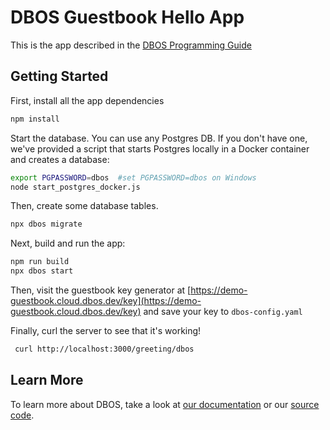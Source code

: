 # DBOS Guestbook Hello App

This is the app described in the [DBOS Programming Guide](https://docs.dbos.dev/getting-started/quickstart-programming)

## Getting Started

First, install all the app dependencies
```bash
npm install
```

Start the database. You can use any Postgres DB. If you don't have one, we've provided a script that starts Postgres locally in a Docker container and creates a database:

```bash
export PGPASSWORD=dbos  #set PGPASSWORD=dbos on Windows
node start_postgres_docker.js
```

Then, create some database tables.

```bash
npx dbos migrate
```

Next, build and run the app:

```bash
npm run build
npx dbos start
```

Then, visit the guestbook key generator at [https://demo-guestbook.cloud.dbos.dev/key](https://demo-guestbook.cloud.dbos.dev/key) and save your key to `dbos-config.yaml`

Finally, curl the server to see that it's working!

```bash
 curl http://localhost:3000/greeting/dbos
```

## Learn More

To learn more about DBOS, take a look at [our documentation](https://docs.dbos.dev/) or our [source code](https://github.com/dbos-inc/dbos-transact).
